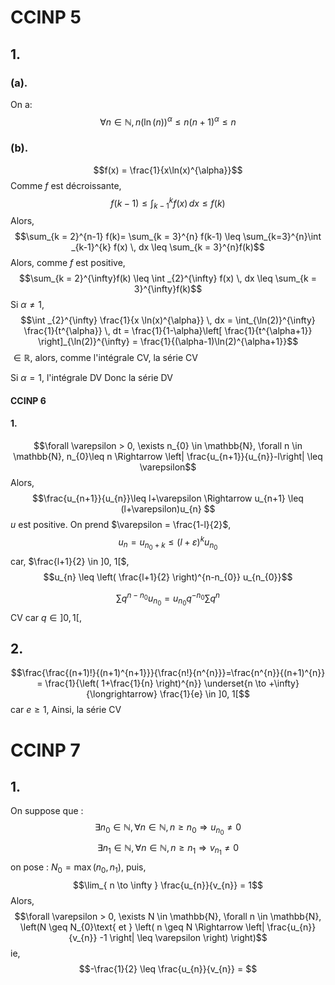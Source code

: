 # CCINP 5
## 1.
### (a).
On a: 
$$\forall n \in \mathbb{N}, n(\ln(n))^{\alpha}\leq n(n+1)^{\alpha} \leq n$$
### (b). 
$$f(x) = \frac{1}{x\ln(x)^{\alpha}}$$
Comme $f$ est décroissante, 
$$f(k-1)\leq \int_{k-1}^{k} f(x) \, dx \leq f(k)$$
Alors, 
$$\sum_{k = 2}^{n-1} f(k)= \sum_{k = 3}^{n} f(k-1) \leq \sum_{k=3}^{n}\int _{k-1}^{k} f(x) \, dx  \leq \sum_{k = 3}^{n}f(k)$$
Alors, comme $f$ est positive, 
$$\sum_{k = 2}^{\infty}f(k) \leq \int _{2}^{\infty} f(x) \, dx \leq \sum_{k = 3}^{\infty}f(k)$$
Si $\alpha \neq 1$, 
$$\int _{2}^{\infty} \frac{1}{x \ln(x)^{\alpha}} \, dx = \int_{\ln(2)}^{\infty} \frac{1}{t^{\alpha}} \, dt = \frac{1}{1-\alpha}\left[ \frac{1}{t^{\alpha+1}} \right]_{\ln(2)}^{\infty} = \frac{1}{(\alpha-1)\ln(2)^{\alpha+1}}$$
$\in \mathbb{R}$, alors, comme l'intégrale CV, la série CV

Si $\alpha = 1$, l'intégrale DV Donc la série DV

#### CCINP 6
#### 1.
$$\forall \varepsilon > 0, \exists n_{0} \in \mathbb{N}, \forall n \in \mathbb{N}, n_{0}\leq n \Rightarrow \left| \frac{u_{n+1}}{u_{n}}-l\right| \leq \varepsilon$$
Alors, 
$$\frac{u_{n+1}}{u_{n}}\leq l+\varepsilon \Rightarrow u_{n+1} \leq (l+\varepsilon)u_{n} $$
$u$ est positive.
On prend $\varepsilon = \frac{1-l}{2}$,
$$u_{n} = u_{n_{0}+k} \leq (l+\varepsilon)^{k}u_{n_{0}}$$
car, $\frac{l+1}{2} \in ]0, 1[$, 
$$u_{n} \leq \left( \frac{l+1}{2} \right)^{n-n_{0}} u_{n_{0}}$$

$$\sum q^{n-n_{0}} u_{n_{0}} = u_{n_{0}}q^{-n_{0}} \sum q^{n}$$
CV car $q \in ]0, 1[$, 

## 2.
$$\frac{\frac{(n+1)!}{(n+1)^{n+1}}}{\frac{n!}{n^{n}}}=\frac{n^{n}}{(n+1)^{n}} = \frac{1}{\left( 1+\frac{1}{n} \right)^{n}}  \underset{n \to +\infty}{\longrightarrow} \frac{1}{e} \in ]0, 1[$$
car $e \geq 1$, 
Ainsi, la série CV

# CCINP 7
## 1.
On suppose que : 
$$\exists n_{0} \in \mathbb{N}, \forall n \in \mathbb{N}, n \geq n_{0} \Rightarrow u_{n_{0}} \neq 0$$
$$\exists n_{1} \in \mathbb{N}, \forall n \in \mathbb{N}, n \geq n_{1} \Rightarrow v_{n_{1}} \neq 0$$
on pose : $N_{0} = \max(n_{0}, n_{1})$, 
puis, 
$$\lim_{ n \to \infty } \frac{u_{n}}{v_{n}} = 1$$
Alors, 
$$\forall \varepsilon > 0, \exists N \in \mathbb{N}, \forall n \in \mathbb{N}, \left(N \geq N_{0}\text{ et } \left( n \geq N \Rightarrow \left| \frac{u_{n}}{v_{n}} -1 \right| \leq \varepsilon \right) \right)$$
ie, 
$$-\frac{1}{2} \leq \frac{u_{n}}{v_{n}} = $$